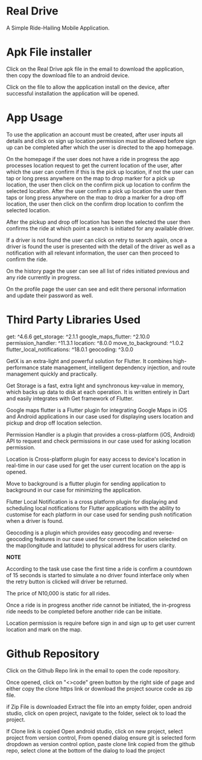 # Real Drive
A Simple Ride-Hailing Mobile Application.

# Apk File installer
Click on the Real Drive apk file in the email to download the application, then copy the download file to an android device.

Click on the file to allow the application install on the device, after successful installation the application will be opened.

# App Usage
To use the application an account must be created,  after user inputs all details and  click on sign up location permission must be allowed before sign up can be completed after which the user is directed to the app homepage.

On the homepage if the user does not have a ride in progress the app processes location request to get the current location of the user, after which the user can confirm if this is the pick up location, if not the user can tap or long press anywhere on the map to drop marker for a pick up location, the user then click on the confirm pick up location to confirm the selected location.
After the user confirm a pick up location the user then taps or long press anywhere on the map to drop a marker for a drop off location, the user then click on the confirm drop location to confirm the selected location.

After the pickup and drop off location has been the selected the user then confirms the ride at which point a search is initiated for any available driver.

If a driver is not found the user can click on retry to search again, once a driver is found the user is presented with the detail of the driver as well as a notification with all relevant information, the user can then proceed to confirm the ride.

On the history page the user can see all list of rides initiated previous and any ride currently in progress.

On the profile page the user can see and edit there personal information and update their password as well.

# Third Party Libraries Used
get: ^4.6.6
get_storage: ^2.1.1
google_maps_flutter: ^2.10.0
permission_handler: ^11.3.1
location: ^8.0.0
move_to_background: ^1.0.2
flutter_local_notifications: ^18.0.1
geocoding: ^3.0.0

GetX is an extra-light and powerful solution for Flutter. It combines high-performance state management, intelligent dependency injection, and route management quickly and practically.

Get Storage is a fast, extra light and synchronous key-value in memory, which backs up data to disk at each operation. It is written entirely in Dart and easily integrates with Get framework of Flutter.

Google maps flutter is a Flutter plugin for integrating Google Maps in iOS and Android applications in our case used for displaying users location and pickup and drop off location selection.

Permission Handler is a plugin that provides a cross-platform (iOS, Android) API to request and check permissions in our case used for asking location permission.

Location is Cross-platform plugin for easy access to device's location in real-time in our case used for get the user current location on the app is opened.

Move to background is a flutter plugin for sending application to background in our case for minimizing the application.

Flutter Local Notification is a cross platform plugin for displaying and scheduling local notifications for Flutter applications with the ability to customise for each platform in our case used for sending push notification when a driver is found.

Geocoding is a plugin which provides easy geocoding and reverse-geocoding features in our case used for convert the location selected on the map(longitude and latitude) to physical address for users clarity.

**NOTE**

According to the task use case the first time a ride is confirm a countdown of 15 seconds is started to simulate a no driver found interface only when the retry button is clicked will driver be returned.

The price of N10,000 is static for all rides.

Once a ride is in progress another ride cannot be initiated, the in-progress ride needs to be completed before another ride can be initiate.

Location permission is require before sign in and sign up to get user current location and mark on the map.

# Github Repository
Click on the Github Repo link in the email to open the code repository.

Once opened, click on "<>code" green button by the right side of page and either copy the clone https link or download the project source code as zip file.

if Zip File is downloaded
Extract the file into an empty folder,
open android studio,
click on open project,
navigate to the folder,
select ok to load the project.

If Clone link is copied
Open android studio,
click on new project,
select project from version control,
From opened dialog ensure git is selected form dropdown as version control option,
paste clone link copied from the github repo,
select clone at the bottom of the dialog to load the project

